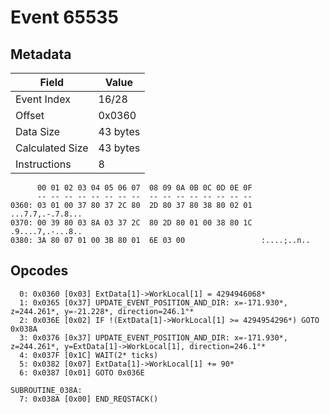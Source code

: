 # Event 65535

## Metadata

| Field           | Value    |
|-----------------|----------|
| Event Index     | 16/28    |
| Offset          | 0x0360   |
| Data Size       | 43 bytes |
| Calculated Size | 43 bytes |
| Instructions    | 8        |

```
      00 01 02 03 04 05 06 07  08 09 0A 0B 0C 0D 0E 0F
      -- -- -- -- -- -- -- --  -- -- -- -- -- -- -- --
0360: 03 01 00 37 80 37 2C 80  2D 80 37 80 38 80 02 01  ...7.7,.-.7.8...
0370: 00 39 80 03 8A 03 37 2C  80 2D 80 01 00 38 80 1C  .9....7,.-...8..
0380: 3A 80 07 01 00 3B 80 01  6E 03 00                 :....;..n..     
```

## Opcodes

```
  0: 0x0360 [0x03] ExtData[1]->WorkLocal[1] = 4294946068*
  1: 0x0365 [0x37] UPDATE_EVENT_POSITION_AND_DIR: x=-171.930*, z=244.261*, y=-21.228*, direction=246.1°*
  2: 0x036E [0x02] IF !(ExtData[1]->WorkLocal[1] >= 4294954296*) GOTO 0x038A
  3: 0x0376 [0x37] UPDATE_EVENT_POSITION_AND_DIR: x=-171.930*, z=244.261*, y=ExtData[1]->WorkLocal[1], direction=246.1°*
  4: 0x037F [0x1C] WAIT(2* ticks)
  5: 0x0382 [0x07] ExtData[1]->WorkLocal[1] += 90*
  6: 0x0387 [0x01] GOTO 0x036E

SUBROUTINE_038A:
  7: 0x038A [0x00] END_REQSTACK()
```
